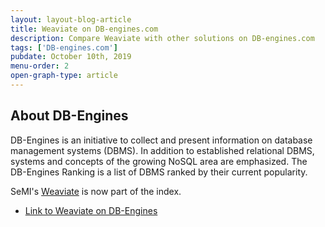```yaml
---
layout: layout-blog-article
title: Weaviate on DB-engines.com
description: Compare Weaviate with other solutions on DB-engines.com
tags: ['DB-engines.com']
pubdate: October 10th, 2019
menu-order: 2
open-graph-type: article
---
```


## About DB-Engines

DB-Engines is an initiative to collect and present information on database management systems (DBMS). In addition to established relational DBMS, systems and concepts of the growing NoSQL area are emphasized. The DB-Engines Ranking is a list of DBMS ranked by their current popularity.

SeMI's [Weaviate](/products/weaviate/) is now part of the index.

- [Link to Weaviate on DB-Engines](https://db-engines.com/en/system/Weaviate)